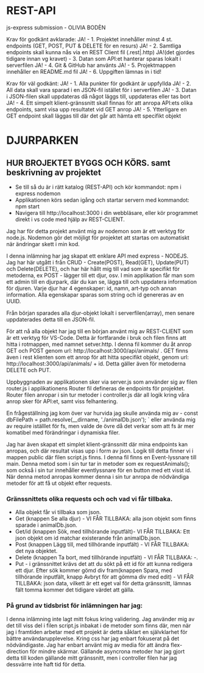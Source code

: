 # REST-API
js-express submission - OLIVIA BODÈN


Krav för godkänt avklarade:
JA! - 1. Projektet innehåller minst 4 st. endpoints (GET, POST, PUT & DELETE för en resurs)
JA! - 2. Samtliga endpoints skall kunna nås via en REST Client fil (.rest|.http)
JA!(det gjordes tidigare innan vg kravet) - 3. Datan som API:et hanterar sparas lokalt i serverfilen
JA! - 4. Git & GitHub har använts
JA! - 5. Projektmappen innehåller en README.md fil
JA! - 6. Uppgiften lämnas in i tid!

Krav för väl godkänt:
JA! - 1. Alla punkter för godkänt är uppfyllda
JA! - 2. All data skall vara sparad i en JSON-fil istället för i serverfilen
JA! - 3. Datan i JSON-filen skall uppdateras då något läggs till, uppdateras eller tas bort
JA! - 4. Ett simpelt klient-gränssnitt skall finnas för att anropa API:ets olika endpoints, samt
visa upp resultatet vid GET anrop
JA! - 5. Ytterligare en GET endpoint skall läggas till där det går att hämta ett specifikt objekt


# DJURPARKEN #

## HUR BROJEKTET BYGGS OCH KÖRS. samt beskrivning av projektet ##
- Se till så du är i rätt katalog (REST-API) och kör kommandot: npm i express nodemon 
- Applikationen körs sedan igång och startar servern med kommandot: npm start 
- Navigera till http://localhost:3000 i din webbläsare, eller kör programmet direkt i vs code med hjälp av REST-CLIENT.

Jag har för detta projekt använt mig av nodemon som är ett verktyg för node.js. Nodemon gör det möjligt för projektet att startas om automatiskt när ändringar skett i min kod.

I denna inlämning har jag skapat ett enklare API med express - NODEJS. Jag har här utgått i från CRUD - Create(POST), Read(GET), Update(PUT) och Delete(DELETE), och har här hållt mig till vad som är specifikt för metoderna, ex POST - lägger till ett djur, osv.
I min applikation får man som ett admin till en djurpark, där du kan se, lägga till och uppdatera information för djuren. Varje djur har 4 egenskaper: id, namn, art-typ och annan information. Alla egenskapar sparas som string och id genereras av en UUID.

Från början sparades alla djur-objekt lokalt i serverfilen(array), men senare uppdaterades detta till en JSON-fil.

För att nå alla objekt har jag till en början använt mig av REST-CLIENT som är ett verktyg för VS-Code. Detta är fortfarande i bruk och filen finns att hitta i rotmappen, med namnet setver.http. I denna fil kommer du åt anrop GET och POST genom url: http://localhost:3000/api/animals/ . GET finns även i rest klienten som ett anrop för att hitta specifikt objekt, genom url: http://localhost:3000/api/animals/ + id. Detta gäller även för metoderna DELETE och PUT.

Uppbyggnaden av applikationen sker via server.js som använder sig av filen router.js i applikationens Router fil defineras de endpoints för projektet. Router filen anropar i sin tur metoder i controller.js där all logik kring våra anrop sker för API:et, samt viss felhantering.

En frågeställning jag kom över var hurvida jag skulle använda mig av - const dbFilePath = path.resolve(__dirname, './animalDb.json'); `
eller använda mig av require iställlet för fs, men valde de övre då det verkar som att fs är mer komatibel med förändringar i dynamiska filer.

Jag har även skapat ett simplet klient-gränssnitt där mina endpoints kan anropas, och där resultat visas upp i form av json. Logik till detta finner vi i mappen public där filen script.js finns. I denna fil finns en Event-lyssnare till main. Denna metod som i sin tur tar in metoder som ex requestAnimals(); som också i sin tur innehåller eventlyssnare för en button med ett visst id. När denna metod anropas kommer denna i sin tur anropa de nödvändiga metoder för att få ut objekt efter requests. 

### Gränssnittets olika requests och och vad vi får tillbaka. ###
- Alla objekt får vi tillbaka som json.
- Get (knappen Se alla djur) - VI FÅR TILLBAKA: alla json objekt som finns sparade i animalDb.json.
- Get/id (knappen Sök, med tillhörande inputfält)- VI FÅR TILLBAKA: Ett json objekt om id matchar existerande från animalDb.json.
- Post (knappen Lägg till, med tillhörande inputfält) - VI FÅR TILLBAKA: det nya objektet.
- Delete (knappen Ta bort, med tillhörande inputfält) - VI FÅR TILLBAKA: -.
- Put - i gränssnittet krävs det att du sökt på ett id för att kunna redigera ett djur. Efter sök kommer gömd div fram(knappen Spara, med tillhörande inputfält, knapp Avbryt för att gömma div med edit) - VI FÅR TILLBAKA: json data, vilkett är ett eget val för detta gränssnitt, lämnas fält tomma kommer det tidigare värdet att gälla.


### På grund av tidsbrist för inlämningen har jag: ###

I denna inlämning inte lagt mitt fokus kring validering. Jag använder mig av det till viss del i filen script.js inbakat i de metoder som finns där, men när jag i framtiden arbetar med ett projekt är detta såklart en självklarhet för bättre användarupplevelse. Kring css har jag enbart fokuserat på det nödvändigaste. Jag har enbart använt mig av media för att ändra flex-direction för mindre skärmar. Gällande asyncrona metoder har jag gjort detta till koden gällande mitt gränssnitt, men i controller filen har jag dessvärre inte haft tid för detta.











